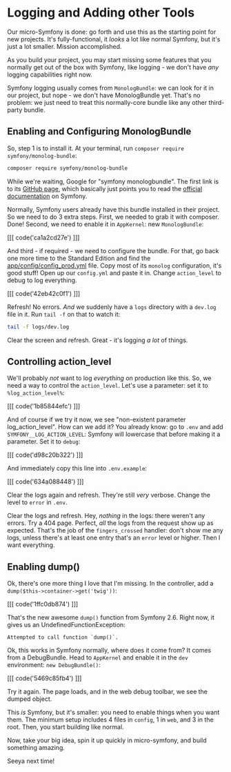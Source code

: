 # Logging and Adding other Tools

Our micro-Symfony is done: go forth and use this as the starting point for new projects.
It's fully-functional, it *looks* a lot like normal Symfony, but it's just a lot
smaller. Mission accomplished.

As you build your project, you may start missing some features that you normally
get out of the box with Symfony, like logging - we don't have *any* logging capabilities
right now.

Symfony logging usually comes from `MonologBundle`: we can look for it in our project,
but nope - we don't have MonologBundle yet. That's no problem: we just need to treat
this normally-core bundle like any other third-party bundle.

## Enabling and Configuring MonologBundle

So, step 1 is to install it. At your terminal, run `composer require symfony/monolog-bundle`:

```bash
composer require symfony/monolog-bundle
```

While we're waiting, Google for "symfony monologbundle". The first link is to its
[GitHub page](https://github.com/symfony/MonologBundle), which basically just points
you to read the [official documentation](http://symfony.com/doc/current/cookbook/logging/monolog.html)
on Symfony.

Normally, Symfony users already have this bundle installed in their project. So we
need to do 3 extra steps. First, we needed to grab it with composer. Done! Second,
we need to enable it in `AppKernel`: new `MonologBundle`:

[[[ code('ca1a2cd27e') ]]]

And third - if required - we need to configure the bundle. For that, go back one
more time to the Standard Edition and find the [app/config/config_prod.yml](https://github.com/symfony/symfony-standard/blob/2.8/app/config/config_prod.yml)
file. Copy most of its `monolog` configuration, it's good stuff! Open up our 
`config.yml` and paste it in. Change `action_level` to debug to log everything.

[[[ code('42eb42c0f1') ]]]

Refresh! No errors. *And* we suddenly have a `logs` directory with a `dev.log` file
in it. Run `tail -f` on that to watch it:

```bash
tail -f logs/dev.log
```

Clear the screen and refresh. Great - it's logging *a lot* of things.

## Controlling action_level

We'll probably *not* want to log *everything* on production like this. So, we need
a way to control the `action_level`. Let's use a parameter: set it to `%log_action_level%`:

[[[ code('1b85844efc') ]]]

And of course if we try it now, we see "non-existent parameter log_action_level".
How can we add it? You already know: go to `.env` and add `SYMFONY__LOG_ACTION_LEVEL`:
Symfony will lowercase that before making it a parameter. Set it to `debug`:

[[[ code('d98c20b322') ]]]

And immediately copy this line into `.env.example`:

[[[ code('634a088448') ]]]

Clear the logs again and refresh. They're still *very* verbose. Change the
level to `error` in `.env`.

Clear the logs and refresh. Hey, *nothing* in the logs: there weren't any errors.
Try a 404 page. Perfect, *all* the logs from the request show up as expected. That's
the job of the `fingers_crossed` handler: don't show me any logs, unless there's
at least one entry that's an `error` level or higher. Then I want everything.

## Enabling dump()

Ok, there's one more thing I love that I'm missing. In the controller, add a 
`dump($this->container->get('twig'))`:

[[[ code('1ffc0db874') ]]]

That's the new awesome `dump()` function
from Symfony 2.6. Right now, it gives us an UndefinedFunctionException:

    Attempted to call function `dump()`.

Ok, this works in Symfony normally, where does it come from? It comes from a DebugBundle.
Head to `AppKernel` and enable it in the `dev` environment: `new DebugBundle()`:

[[[ code('5469c85fb4') ]]]

Try it again. The page loads, and in the web debug toolbar, we see the dumped object.

This *is* Symfony, but it's smaller: you need to enable things when you want them.
The minimum setup includes 4 files in `config`, 1 in `web`, and 3 in the root. Then,
you start building like normal.

Now, take your big idea, spin it up quickly in micro-symfony, and build something
amazing.

Seeya next time!

